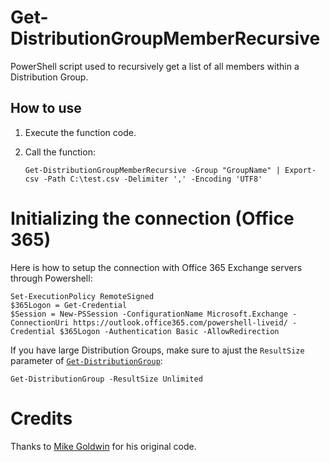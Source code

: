# Get-DistributionGroupMemberRecursive
PowerShell script used to recursively get a list of all members within a Distribution Group.

## How to use

1. Execute the function code.
2. Call the function:  
    
       Get-DistributionGroupMemberRecursive -Group "GroupName" | Export-csv -Path C:\test.csv -Delimiter ',' -Encoding 'UTF8'

# Initializing the connection (Office 365)  

Here is how to setup the connection with Office 365 Exchange servers through Powershell:

    Set-ExecutionPolicy RemoteSigned    
    $365Logon = Get-Credential
    $Session = New-PSSession -ConfigurationName Microsoft.Exchange -ConnectionUri https://outlook.office365.com/powershell-liveid/ -Credential $365Logon -Authentication Basic -AllowRedirection
    
If you have large Distribution Groups, make sure to ajust the `ResultSize` parameter of [`Get-DistributionGroup`](https://docs.microsoft.com/en-us/powershell/module/exchange/users-and-groups/get-distributiongroup?view=exchange-ps):
    
    Get-DistributionGroup -ResultSize Unlimited
    
# Credits

Thanks to [Mike Goldwin](https://social.technet.microsoft.com/Forums/ie/en-US/d6be3ddd-95fd-4b57-96e3-cb9f4d4f27db/getdistributiongroupmember-recursive-functionality?forum=winserverpowershell) for his original code.
